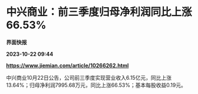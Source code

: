 # 中兴商业：前三季度归母净利润同比上涨66.53%
**界面快报**

**2023-10-22 09:44**

**https://www.jiemian.com/article/10266262.html**

中兴商业10月22日公告，公司前三季度实现营业收入6.15亿元，同比上涨13.64%；归母净利润7995.68万元，同比上涨66.53%；基本每股收益0.19元。